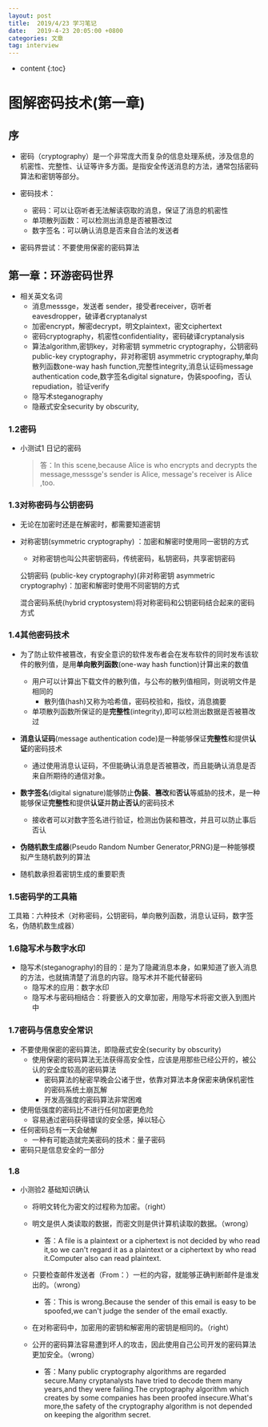 ```yaml
---
layout: post
title:  2019/4/23 学习笔记
date:   2019-4-23 20:05:00 +0800
categories: 文章
tag: interview
---
```


* content
{:toc}
# 图解密码技术(第一章)

## 序

- 密码（cryptography）是一个非常庞大而复杂的信息处理系统，涉及信息的机密性、完整性、认证等许多方面。是指安全传送消息的方法，通常包括密码算法和密钥等部分。

- 密码技术：
  - 密码：可以让窃听者无法解读窃取的消息，保证了消息的机密性
  - 单项散列函数：可以检测出消息是否被篡改过
  - 数字签名：可以确认消息是否来自合法的发送者

- 密码界尝试：不要使用保密的密码算法

## 第一章：环游密码世界

- 相关英文名词
  - 消息messsge，发送者 sender，接受者receiver，窃听者eavesdropper，破译者cryptanalyst
  - 加密encrypt，解密decrypt，明文plaintext，密文ciphertext
  - 密码cryptography，机密性confidentiality，密码破译cryptanalysis
  - 算法algorithm,密钥key，对称密钥 symmetric cryptography，公钥密码 public-key cryptography，非对称密钥 asymmetric cryptography,单向散列函数one-way hash function,完整性integrity,消息认证码message authentication code,数字签名digital signature，伪装spoofing，否认repudiation，验证verify
  - 隐写术steganography
  - 隐蔽式安全security by obscurity,

### 1.2密码

- 小测试1 日记的密码

  > 答：In this scene,because Alice is who encrypts and decrypts the message,messsge's sender is Alice, message's receiver is Alice ,too.

### 1.3对称密码与公钥密码

- 无论在加密时还是在解密时，都需要知道密钥

- 对称密钥(symmetric cryptography) ：加密和解密时使用同一密钥的方式

  - 对称密钥也叫公共密钥密码，传统密码，私钥密码，共享密钥密码

  公钥密码 (public-key cryptography)(非对称密钥 asymmetric cryptography)：加密和解密时使用不同密钥的方式

  混合密码系统(hybrid cryptosystem)将对称密码和公钥密码结合起来的密码方式

### 1.4其他密码技术

- 为了防止软件被篡改，有安全意识的软件发布者会在发布软件的同时发布该软件的散列值，是用**单向散列函数**(one-way hash function)计算出来的数值
  - 用户可以计算出下载文件的散列值，与公布的散列值相同，则说明文件是相同的
    - 散列值(hash)又称为哈希值，密码校验和，指纹，消息摘要
  - 单项散列函数所保证的是**完整性**(integrity),即可以检测出数据是否被篡改过

- **消息认证码**(message authentication code)是一种能够保证**完整性**和提供**认证**的密码技术
  - 通过使用消息认证码，不但能确认消息是否被篡改，而且能确认消息是否来自所期待的通信对象。

- **数字签名**(digital signature)能够防止**伪装**、**篡改**和**否认**等威胁的技术，是一种能够保证**完整性**和提供**认证**并**防止否认**的密码技术
  - 接收者可以对数字签名进行验证，检测出伪装和篡改，并且可以防止事后否认

-  **伪随机数生成器**(Pseudo Random Number Generator,PRNG)是一种能够模拟产生随机数列的算法
  - 随机数承担着密钥生成的重要职责

### 1.5密码学的工具箱

工具箱：六种技术（对称密码，公钥密码，单向散列函数，消息认证码，数字签名，伪随机数生成器）

### 1.6隐写术与数字水印

- 隐写术(steganography)的目的：是为了隐藏消息本身，如果知道了嵌入消息的方法，也就搞清楚了消息的内容。隐写术并不能代替密码
  - 隐写术的应用：数字水印
  - 隐写术与密码相结合：将要嵌入的文章加密，用隐写术将密文嵌入到图片中

### 1.7密码与信息安全常识

- 不要使用保密的密码算法，即隐蔽式安全(security by obscurity)
  - 使用保密的密码算法无法获得高安全性，应该是用那些已经公开的，被公认的安全度较高的密码算法
    - 密码算法的秘密早晚会公诸于世，依靠对算法本身保密来确保机密性的密码系统土崩瓦解
    - 开发高强度的密码算法非常困难
- 使用低强度的密码比不进行任何加密更危险
  - 容易通过密码获得错误的安全感，掉以轻心
- 任何密码总有一天会破解
  - 一种有可能造就完美密码的技术：量子密码
- 密码只是信息安全的一部分

### 1.8

- 小测验2 基础知识确认

  - 将明文转化为密文的过程称为加密。（right）

  - 明文是供人类读取的数据，而密文则是供计算机读取的数据。（wrong）

    - 答：A file is a plaintext or a ciphertext is not decided by who read it,so we can't regard it as a plaintext or a ciphertext by who read it.Computer also can read plaintext.

  - 只要检查邮件发送者（From：）一栏的内容，就能够正确判断邮件是谁发出的。（wrong）

    - 答：This is wrong.Because the sender of this email is easy to be spoofed,we can't  judge the sender of the email exactly.

  - 在对称密码中，加密用的密钥和解密用的密钥是相同的。（right）

  - 公开的密码算法容易遭到坏人的攻击，因此使用自己公司开发的密码算法更加安全。（wrong）

    - 答：Many public cryptography algorithms are regarded  secure.Many cryptanalysts have tried to decode them many years,and they were failing.The cryptography algorithm which creates by some companies has been proofed insecure.What's more,the safety of the cryptography algorithm is not depended on keeping the algorithm secret.

    